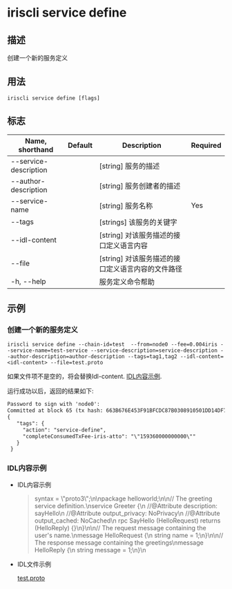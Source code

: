 # iriscli service define 

## 描述

创建一个新的服务定义

## 用法

```
iriscli service define [flags]
```

## 标志

| Name, shorthand       | Default                 | Description                                                                       | Required |
| --------------------- | ----------------------- | --------------------------------------------------------------------------------- | -------- |
| --service-description |                         | [string] 服务的描述                                                                 |          |
| --author-description  |                         | [string] 服务创建者的描述                                                            |          |
| --service-name        |                         | [string] 服务名称                                                                   |   Yes    |
| --tags                |                         | [strings] 该服务的关键字                                                             |          |
| --idl-content         |                         | [string] 对该服务描述的接口定义语言内容                                                 |          |
| --file                |                         | [string] 对该服务描述的接口定义语言内容的文件路径                                         |          |
| -h, --help            |                         | 服务定义命令帮助                                                                    |          |

## 示例

### 创建一个新的服务定义
```shell
iriscli service define --chain-id=test  --from=node0 --fee=0.004iris --service-name=test-service --service-description=service-description --author-description=author-description --tags=tag1,tag2 --idl-content=<idl-content> --file=test.proto
```
如果文件项不是空的，将会替换Idl-content.  [IDL内容示例](#idl-content-example).

运行成功以后，返回的结果如下:

```txt
Password to sign with 'node0':
Committed at block 65 (tx hash: 663B676E453F91BFCDC87B0308910501DD14DF79C88390FC15E06C4CC9612422, response: {Code:0 Data:[] Log:Msg 0:  Info: GasWanted:200000 GasUsed:7968 Tags:[{Key:[97 99 116 105 111 110] Value:[115 101 114 118 105 99 101 45 100 101 102 105 110 101] XXX_NoUnkeyedLiteral:{} XXX_unrecognized:[] XXX_sizecache:0} {Key:[99 111 109 112 108 101 116 101 67 111 110 115 117 109 101 100 84 120 70 101 101 45 105 114 105 115 45 97 116 116 111] Value:[34 49 53 57 51 54 48 48 48 48 48 48 48 48 48 48 34] XXX_NoUnkeyedLiteral:{} XXX_unrecognized:[] XXX_sizecache:0}] Codespace: XXX_NoUnkeyedLiteral:{} XXX_unrecognized:[] XXX_sizecache:0})
{
   "tags": {
     "action": "service-define",
     "completeConsumedTxFee-iris-atto": "\"159360000000000\""
   }
 }
```

### IDL内容示例
* IDL内容示例

    > syntax = \\"proto3\\";\n\npackage helloworld;\n\n// The greeting service definition.\nservice Greeter {\n    //@Attribute description: sayHello\n    //@Attribute output_privacy: NoPrivacy\n    //@Attribute output_cached: NoCached\n    rpc SayHello (HelloRequest) returns (HelloReply) {}\n}\n\n// The request message containing the user's name.\nmessage HelloRequest {\n    string name = 1;\n}\n\n// The response message containing the greetings\nmessage HelloReply {\n    string message = 1;\n}\n

* IDL文件示例

    [test.proto](https://github.com/shirleypyj/irishub/blob/develop/docs/features/test.proto)

